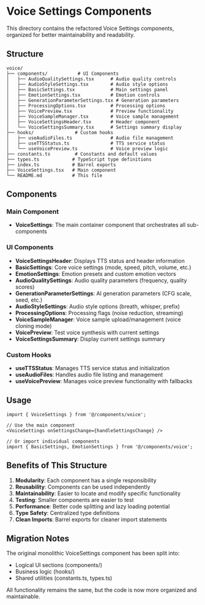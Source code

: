 # Voice Settings Components

This directory contains the refactored Voice Settings components, organized for better maintainability and readability.

## Structure

```
voice/
├── components/           # UI Components
│   ├── AudioQualitySettings.tsx      # Audio quality controls
│   ├── AudioStyleSettings.tsx        # Audio style options
│   ├── BasicSettings.tsx             # Main settings panel
│   ├── EmotionSettings.tsx           # Emotion controls
│   ├── GenerationParameterSettings.tsx # Generation parameters
│   ├── ProcessingOptions.tsx         # Processing options
│   ├── VoicePreview.tsx              # Preview functionality
│   ├── VoiceSampleManager.tsx        # Voice sample management
│   ├── VoiceSettingsHeader.tsx       # Header component
│   └── VoiceSettingsSummary.tsx      # Settings summary display
├── hooks/               # Custom hooks
│   ├── useAudioFiles.ts              # Audio file management
│   ├── useTTSStatus.ts               # TTS service status
│   └── useVoicePreview.ts            # Voice preview logic
├── constants.ts         # Constants and default values
├── types.ts            # TypeScript type definitions
├── index.ts            # Barrel exports
├── VoiceSettings.tsx   # Main component
└── README.md           # This file
```

## Components

### Main Component
- **VoiceSettings**: The main container component that orchestrates all sub-components

### UI Components
- **VoiceSettingsHeader**: Displays TTS status and header information
- **BasicSettings**: Core voice settings (mode, speed, pitch, volume, etc.)
- **EmotionSettings**: Emotion presets and custom emotion vectors
- **AudioQualitySettings**: Audio quality parameters (frequency, quality scores)
- **GenerationParameterSettings**: AI generation parameters (CFG scale, seed, etc.)
- **AudioStyleSettings**: Audio style options (breath, whisper, prefix)
- **ProcessingOptions**: Processing flags (noise reduction, streaming)
- **VoiceSampleManager**: Voice sample upload/management (voice cloning mode)
- **VoicePreview**: Test voice synthesis with current settings
- **VoiceSettingsSummary**: Display current settings summary

### Custom Hooks
- **useTTSStatus**: Manages TTS service status and initialization
- **useAudioFiles**: Handles audio file listing and management
- **useVoicePreview**: Manages voice preview functionality with fallbacks

## Usage

```tsx
import { VoiceSettings } from '@/components/voice';

// Use the main component
<VoiceSettings onSettingsChange={handleSettingsChange} />

// Or import individual components
import { BasicSettings, EmotionSettings } from '@/components/voice';
```

## Benefits of This Structure

1. **Modularity**: Each component has a single responsibility
2. **Reusability**: Components can be used independently
3. **Maintainability**: Easier to locate and modify specific functionality
4. **Testing**: Smaller components are easier to test
5. **Performance**: Better code splitting and lazy loading potential
6. **Type Safety**: Centralized type definitions
7. **Clean Imports**: Barrel exports for cleaner import statements

## Migration Notes

The original monolithic VoiceSettings component has been split into:
- Logical UI sections (components/)
- Business logic (hooks/)
- Shared utilities (constants.ts, types.ts)

All functionality remains the same, but the code is now more organized and maintainable.